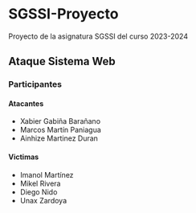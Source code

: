 # SGSSI-Proyecto

Proyecto de la asignatura SGSSI del curso 2023-2024

## Ataque Sistema Web

### Participantes

#### Atacantes

* Xabier Gabiña Barañano
* Marcos Martín Paniagua
* Ainhize Martinez Duran

#### Victimas

* Imanol Martínez
* Mikel Rivera
* Diego Nido
* Unax Zardoya